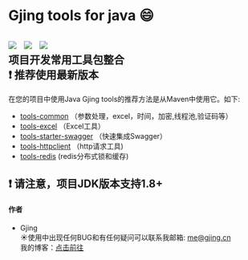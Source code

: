 # Gjing tools for java :smile:
![](https://img.shields.io/badge/version-1.7.1-green.svg) &nbsp; ![](https://img.shields.io/badge/author-Gjing-green.svg) &nbsp; ![](https://img.shields.io/badge/builder-success-green.svg)   
项目开发常用工具包整合   
:exclamation: **推荐使用最新版本**   
---
在您的项目中使用Java Gjing tools的推荐方法是从Maven中使用它。如下:
* <a href="https://github.com/archine/tools/tree/master/tools-common" title="公用组件包">tools-common</a> （参数处理，excel，时间，加密,线程池,验证码等）
* <a href="https://github.com/archine/tools/tree/master/tools-excel" title="Excel工具包">tools-excel</a> （Excel工具）
* <a href="https://github.com/archine/tools/tree/master/tools-starter-swagger" title="swagger包">tools-starter-swagger</a> （快速集成Swagger）
* <a href="https://github.com/archine/tools/tree/master/tools-httpclient" title="http工具包">tools-httpclient</a> （http请求工具)   
* <a href="https://github.com/archine/tools/tree/master/tools-redis" title="redis分布式锁和分布式缓存">tools-redis</a> (redis分布式锁和缓存)

:exclamation: 请注意，项目JDK版本支持1.8+
---
#### **作者**
* Gjing   
:sunny:使用中出现任何BUG和有任何疑问可以联系我邮箱: me@gjing.cn      
我的博客：[点击前往](https://yq.aliyun.com/users/ni2fxx5sipgvo?spm=a2c4e.11155435.allcontent.1.5f1e781c2lFtJy)
